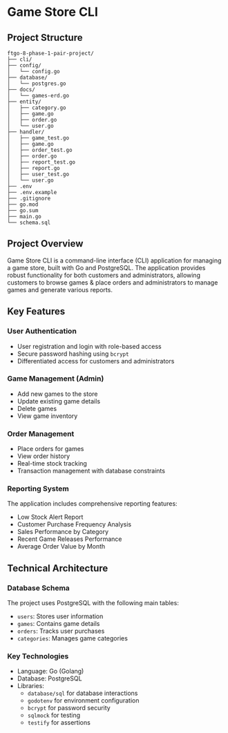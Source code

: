 # Game Store CLI

## Project Structure
```
ftgo-8-phase-1-pair-project/
├── cli/
├── config/
│   └── config.go
├── database/
│   └── postgres.go
├── docs/
│   └── games-erd.go
├── entity/
│   ├── category.go
│   ├── game.go
│   ├── order.go
│   └── user.go
├── handler/
│   ├── game_test.go
│   ├── game.go
│   ├── order_test.go
│   ├── order.go
│   ├── report_test.go
│   ├── report.go
│   ├── user_test.go
│   └── user.go
├── .env
├── .env.example
├── .gitignore
├── go.mod
├── go.sum
├── main.go
└── schema.sql
```
## Project Overview

Game Store CLI is a command-line interface (CLI) application for managing a game store, built with Go and PostgreSQL. The application provides robust functionality for both customers and administrators, allowing customers to browse games & place orders and administrators to manage games and generate various reports.

## Key Features

### User Authentication
- User registration and login with role-based access
- Secure password hashing using `bcrypt`
- Differentiated access for customers and administrators

### Game Management (Admin)
- Add new games to the store
- Update existing game details
- Delete games
- View game inventory

### Order Management
- Place orders for games
- View order history
- Real-time stock tracking
- Transaction management with database constraints

### Reporting System
The application includes comprehensive reporting features:
- Low Stock Alert Report
- Customer Purchase Frequency Analysis
- Sales Performance by Category
- Recent Game Releases Performance
- Average Order Value by Month

## Technical Architecture

### Database Schema
The project uses PostgreSQL with the following main tables:
- `users`: Stores user information
- `games`: Contains game details
- `orders`: Tracks user purchases
- `categories`: Manages game categories

### Key Technologies
- Language: Go (Golang)
- Database: PostgreSQL
- Libraries:
  - `database/sql` for database interactions
  - `godotenv` for environment configuration
  - `bcrypt` for password security
  - `sqlmock` for testing
  - `testify` for assertions
